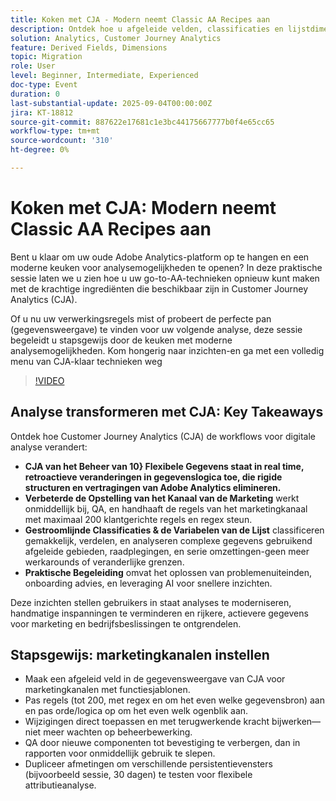 ```yaml
---
title: Koken met CJA - Modern neemt Classic AA Recipes aan
description: Ontdek hoe u afgeleide velden, classificaties en lijstdimensies in Customer Journey Analytics kunt gebruiken om flexibele, retroactieve inzichten te ontgrendelen.
solution: Analytics, Customer Journey Analytics
feature: Derived Fields, Dimensions
topic: Migration
role: User
level: Beginner, Intermediate, Experienced
doc-type: Event
duration: 0
last-substantial-update: 2025-09-04T00:00:00Z
jira: KT-18812
source-git-commit: 887622e17681c1e3bc44175667777b0f4e65cc65
workflow-type: tm+mt
source-wordcount: '310'
ht-degree: 0%

---
```



# Koken met CJA: Modern neemt Classic AA Recipes aan

Bent u klaar om uw oude Adobe Analytics-platform op te hangen en een moderne keuken voor analysemogelijkheden te openen? In deze praktische sessie laten we u zien hoe u uw go-to-AA-technieken opnieuw kunt maken met de krachtige ingrediënten die beschikbaar zijn in Customer Journey Analytics (CJA).

Of u nu uw verwerkingsregels mist of probeert de perfecte pan (gegevensweergave) te vinden voor uw volgende analyse, deze sessie begeleidt u stapsgewijs door de keuken met moderne analysemogelijkheden.
Kom hongerig naar inzichten-en ga met een volledig menu van CJA-klaar technieken weg

>[!VIDEO](https://video.tv.adobe.com/v/3471110/?learn=on&enablevpops)

## Analyse transformeren met CJA: Key Takeaways

Ontdek hoe Customer Journey Analytics (CJA) de workflows voor digitale analyse verandert:

* **CJA van het Beheer van 10} Flexibele Gegevens staat in real time, retroactieve veranderingen in gegevenslogica toe, die rigide structuren en vertragingen van Adobe Analytics elimineren.**
* **Verbeterde de Opstelling van het Kanaal van de Marketing** werkt onmiddellijk bij, QA, en handhaaft de regels van het marketingkanaal met maximaal 200 klantgerichte regels en regex steun.
* **Gestroomlijnde Classificaties &amp; de Variabelen van de Lijst** classificeren gemakkelijk, verdelen, en analyseren complexe gegevens gebruikend afgeleide gebieden, raadplegingen, en serie omzettingen-geen meer werkarounds of veranderlijke grenzen.
* **Praktische Begeleiding** omvat het oplossen van problemenuiteinden, onboarding advies, en leveraging AI voor snellere inzichten.

Deze inzichten stellen gebruikers in staat analyses te moderniseren, handmatige inspanningen te verminderen en rijkere, actievere gegevens voor marketing en bedrijfsbeslissingen te ontgrendelen.

## Stapsgewijs: marketingkanalen instellen

* Maak een afgeleid veld in de gegevensweergave van CJA voor marketingkanalen met functiesjablonen.
* Pas regels (tot 200, met regex en om het even welke gegevensbron) aan en pas orde/logica op om het even welk ogenblik aan.
* Wijzigingen direct toepassen en met terugwerkende kracht bijwerken—niet meer wachten op beheerbewerking.
* QA door nieuwe componenten tot bevestiging te verbergen, dan in rapporten voor onmiddellijk gebruik te slepen.
* Dupliceer afmetingen om verschillende persistentievensters (bijvoorbeeld sessie, 30 dagen) te testen voor flexibele attributieanalyse.
